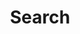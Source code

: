 ---
draft: false
title: "Search" 
layout: "search" 
summary: "search"
placeholder: "placeholder text in search input box"
---